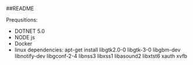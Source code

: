 ##README

Prequsitions:
* DOTNET 5.0
* NODE js
* Docker
* linux dependencies: apt-get install libgtk2.0-0 libgtk-3-0 libgbm-dev libnotify-dev libgconf-2-4 libnss3 libxss1 libasound2 libxtst6 xauth xvfb